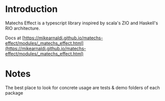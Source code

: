 # Introduction
Matechs Effect is a typescript library inspired by scala's ZIO and Haskell's RIO architecture.

Docs at [https://mikearnaldi.github.io/matechs-effect/modules/_matechs_effect.html](https://mikearnaldi.github.io/matechs-effect/modules/_matechs_effect.html)

# Notes
The best place to look for concrete usage are tests & demo folders of each package